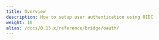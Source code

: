 ```yaml
---
title: Overview
description: How to setup user authentication using OIDC
weight: 10
alias: /docs/0.13.x/reference/bridge/oauth/
---
```

